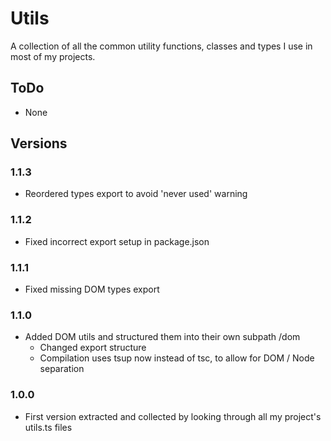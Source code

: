 # Utils

A collection of all the common utility functions, classes and types I use in most of my projects.

## ToDo

-   None

## Versions

### 1.1.3

-   Reordered types export to avoid 'never used' warning

### 1.1.2

-   Fixed incorrect export setup in package.json

### 1.1.1

-   Fixed missing DOM types export

### 1.1.0

-   Added DOM utils and structured them into their own subpath /dom
    -   Changed export structure
    -   Compilation uses tsup now instead of tsc, to allow for DOM / Node separation

### 1.0.0

-   First version extracted and collected by looking through all my project's utils.ts files

